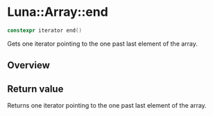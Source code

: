 # Luna::Array::end

```c++
constexpr iterator end()
```

Gets one iterator pointing to the one past last element of the array. 

## Overview


## Return value
Returns one iterator pointing to the one past last element of the array. 

